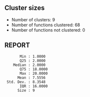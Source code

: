 ## Cluster sizes
* Number of clusters: 9
* Number of functions clustered: 68
* Number of functions not clustered: 0

## REPORT
```
       Min : 1.0000
       Q25 : 2.0000
    Median : 2.0000
       Q75 : 18.0000
       Max : 20.0000
      Mean : 7.5556
 Std. Dev. : 8.3548
       IQR : 16.0000
      Size : 9
```
